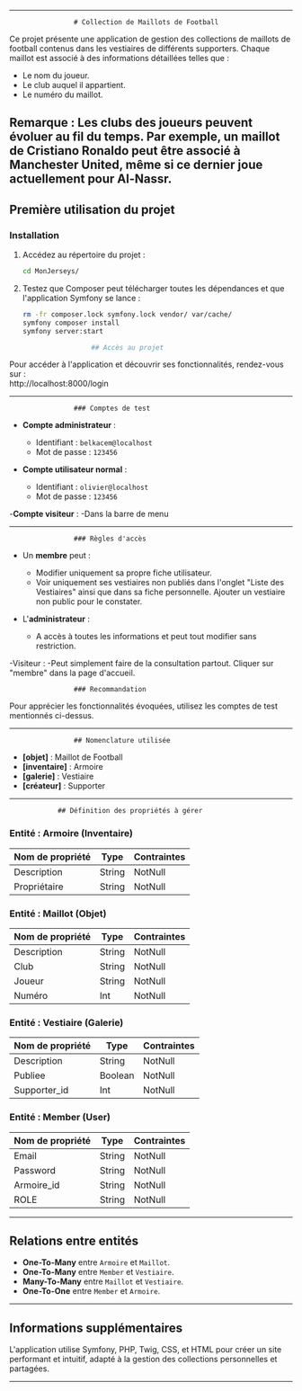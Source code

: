 --------------------------------------------------------------------------------------------------------------------------------

					# Collection de Maillots de Football  

Ce projet présente une application de gestion des collections de maillots de football contenus dans les vestiaires de différents supporters. Chaque maillot est associé à des informations détaillées telles que :  
- Le nom du joueur.  
- Le club auquel il appartient.  
- Le numéro du maillot.  

**Remarque** : Les clubs des joueurs peuvent évoluer au fil du temps. Par exemple, un maillot de Cristiano Ronaldo peut être associé à Manchester United, même si ce dernier joue actuellement pour Al-Nassr.  
---

## Première utilisation du projet

### Installation

1. Accédez au répertoire du projet :

   ```bash
   cd MonJerseys/
2. Testez que Composer peut télécharger toutes les dépendances et que l'application Symfony se lance :
   
   ```bash
   rm -fr composer.lock symfony.lock vendor/ var/cache/
   symfony composer install
   symfony server:start

					## Accès au projet  

Pour accéder à l'application et découvrir ses fonctionnalités, rendez-vous sur :  
http://localhost:8000/login  

--------------------------------------------------------------------------------------------------------------------------------

					### Comptes de test  

- **Compte administrateur** :  
  - Identifiant : `belkacem@localhost`  
  - Mot de passe : `123456`  

- **Compte utilisateur normal** :  
  - Identifiant : `olivier@localhost`  
  - Mot de passe : `123456`  

-**Compte visiteur** : 
 -Dans la barre de menu 

--------------------------------------------------------------------------------------------------------------------------------

					### Règles d'accès  


- Un **membre** peut :  
  - Modifier uniquement sa propre fiche utilisateur.  
  - Voir uniquement ses vestiaires non publiés dans l'onglet "Liste des Vestiaires" ainsi que dans sa fiche personnelle. Ajouter    un vestiaire non public pour le constater.  

- L'**administrateur** :  
  - A accès à toutes les informations et peut tout modifier sans restriction.  

-Visiteur : 
 -Peut simplement faire de la consultation partout. Cliquer sur "membre" dans la page d'accueil. 



					### Recommandation  

Pour apprécier les fonctionnalités évoquées, utilisez les comptes de test mentionnés ci-dessus.  

--------------------------------------------------------------------------------------------------------------------------------
					## Nomenclature utilisée  

- **[objet]** : Maillot de Football  
- **[inventaire]** : Armoire  
- **[galerie]** : Vestiaire  
- **[créateur]** : Supporter  

--------------------------------------------------------------------------------------------------------------------------------

				## Définition des propriétés à gérer  

### **Entité : Armoire (Inventaire)**  
| Nom de propriété | Type    | Contraintes  |  
|-------------------|---------|--------------|  
| Description       | String  | NotNull      |  
| Propriétaire      | String  | NotNull      |  

### **Entité : Maillot (Objet)**  
| Nom de propriété | Type    | Contraintes  |  
|-------------------|---------|--------------|  
| Description       | String  | NotNull      |  
| Club              | String  | NotNull      |  
| Joueur            | String  | NotNull      |  
| Numéro            | Int     | NotNull      |  

### **Entité : Vestiaire (Galerie)**  
| Nom de propriété | Type    | Contraintes  |  
|-------------------|---------|--------------|  
| Description       | String  | NotNull      |  
| Publiee          | Boolean | NotNull      |  
| Supporter_id      | Int     | NotNull      |  

### **Entité : Member (User)**  
| Nom de propriété | Type    | Contraintes  |  
|-------------------|---------|--------------|  
| Email            | String  | NotNull      |  
| Password         | String  | NotNull      |  
| Armoire_id       | String  | NotNull      |  
| ROLE             | String  | NotNull      |  

--------------------------------------------------------------------------------------------------------------------------------

## Relations entre entités  

- **One-To-Many** entre `Armoire` et `Maillot`.  
- **One-To-Many** entre `Member` et `Vestiaire`.  
- **Many-To-Many** entre `Maillot` et `Vestiaire`.  
- **One-To-One** entre `Member` et `Armoire`.  

---------------------------------------------------------------------------------------------------------------------------------


## Informations supplémentaires  

L'application utilise Symfony, PHP, Twig, CSS, et HTML pour créer un site performant et intuitif, adapté à la gestion des collections personnelles et partagées.  

--------------------------------------------------------------------------------------------------------------------------------
  
